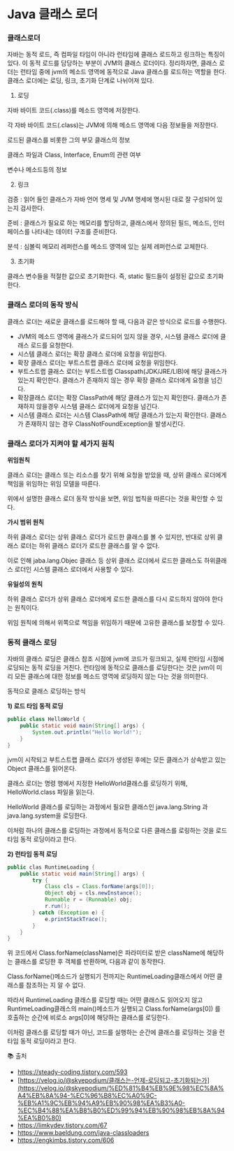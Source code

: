 # Java 클래스 로더

### 클래스로더

자바는 동적 로드, 즉 컴파일 타임이 아니라 런타임에 클래스 로드하고 링크하는 특징이 있다. 이 동적 로드를 담당하는 부분이 JVM의 클래스 로더이다. 정리하자면, 클래스 로더는 런타임 중에 jvm의 메소드 영역에 동적으로 Java 클래스를 로드하는 역할을 한다. 클래스 로더에는 로딩, 링크, 초기화 단계로 나뉘어져 있다. 

1) 로딩

자바 바이트 코드(.class)를 메소드 영역에 저장한다. 

각 자바 바이트 코드(.class)는 JVM에 의해 메소드 영역에 다음 정보들을 저장한다. 

로드된 클래스를 비롯한 그의 부모 클래스의 정보

클래스 파일과 Class, Interface, Enum의  관련 여부

변수나 메소드등의 정보

2) 링크

검증 : 읽어 들인 클래스가 자바 언어 명세 및 JVM 명세에 명시된 대로 잘 구성되어 있는지 검사한다.

준비 : 클래스가 필요로 하는 메모리를 할당하고, 클래스에서 정의된 필드, 메소드, 인터페이스를 나타내는 데이터 구조를 준비한다. 

분석 : 심볼릭 메모리 레퍼런스를 메소드 영역에 있는 실제 레퍼런스로 교체한다. 

3) 초기화

클래스 변수들을 적절한 값으로 초기화한다. 즉, static 필드들이 설정된 값으로 초기화한다. 

### 클래스 로더의 동작 방식

클래스 로더는 새로운 클래스를 로드해야 할 때, 다음과 같은 방식으로 로드를 수행한다. 

- JVM의 메소드 영역에 클래스가 로드되어 있지 않을 경우, 시스템 클래스 로더에 클래스 로드를 요청한다.
- 시스템 클래스 로더는 확장 클래스 로더에 요청을 위임한다.
- 확장 클래스 로더는 부트스트랩 클래스 로더에 요청을 위임한다.
- 부트스트랩 클래스 로더는 부트스트랩 Classpath(JDK/JRE/LIB)에 해당 클래스가 있는지 확인한다. 클래스가 존재하지 않는 경우 확장 클래스 로더에게 요청을 넘긴다.
- 확장클래스 로더는 확장 ClassPath에 해당 클래스가 있는지 확인한다. 클래스가 존재하지 않을경우 시스템 클래스 로더에게 요청을 넘긴다.
- 시스템 클래스 로더는 시스템 ClassPath에 해당 클래스가 있는지 확인한다. 클래스가 존재하지 않는 경우 ClassNotFoundException을 발생시킨다.

### 클래스 로더가 지켜야 할 세가지 원칙

**위임원칙** 

클래스 로더는 클래스 또는 리소스를 찾기 위해 요청을 받았을 때, 상위 클래스 로더에게 책임을 위임하는 위임 모델을 따른다. 

위에서 설명한 클래스 로더 동작 방식을 보면, 위임 법칙을 따른다는 것을 확인할 수 있다. 

**가시 범위 원칙**

하위 클래스 로더는 상위 클래스 로더가 로드한 클래스를 볼 수 있지만, 반대로 상위 클래스 로더는 하위 클래스 로더가 로드한 클래스를 알 수 없다. 

이로 인해 jaba.lang.Objec 클래스 등 상위 클래스 로더에서 로드한 클래스도 하위클래스 로더인 시스템 클래스 로더에서 사용할 수 있다. 

**유일성의 원칙**

하위 클래스 로더가 상위 클래스 로더에게 로드한 클래스를 다시 로드하지 않아야 한다는 원칙이다. 

위임 원칙에 의해서 위쪽으로 책임을 위임하기 때문에 고유한 클래스를 보장할 수 있다.

### 동적 클래스 로딩

자바의 클래스 로딩은 클래스 참조 시점에 jvm에 코드가 링크되고, 실제 런타임 시점에 로딩되는 동적 로딩을 거친다. 런타임에 동적으로 클래스를 로딩한다는 것은 jvm이 미리 모든 클래스에 대한 정보를 메소드 영역에 로딩하지 않는 다는 것을 의미한다. 

동적으로 클래스 로딩하는 방식

**1) 로드 타임 동적 로딩**

```java
public class HelloWorld {
	public static void main(String[] args) {
		System.out.println("Hello World!");
	}
}
```

jvm이 시작되고 부트스트랩 클래스 로더가 생성된 후에는 모든 클래스가 상속받고 있는 Object 클래스를 읽어온다. 

클래스 로더는 명령 행에서 지정한 HelloWorld클래스를 로딩하기 위해, HelloWorld.class 파일을 읽는다.

HelloWorld 클래스를 로딩하는 과정에서 필요한 클래스인 java.lang.String 과 java.lang.system을 로딩한다. 

이처럼 하나의 클래스를 로딩하는 과정에서 동적으로 다른 클래스를 로링하는 것을 로드 타임 동적 로딩이라고 한다. 

**2) 런타임 동적 로딩**

```java
public clas RuntimeLoading {
	public static void main(String[] args) {
		try {
			Class cls = Class.forName(args[0]);
			Object obj = cls.newInstance();
			Runnable r = (Runnable) obj;
			r.run();
		} catch (Exception e) {
			e.printStackTrace();
		} 
	}
}
```

위 코드에서 Class.forName(className)은 파라미터로 받은 className에 해당하는 클래스를 로딩한 후 객체를 반환하며, 다음과 같이 동작한다. 

Class.forName()메소드가 실행되기 전까지는 RuntimeLoading클래스에서 어떤 클래스를 참조하는 지 알 수 없다. 

따라서 RuntimeLoading 클래스를 로딩할 때는 어떤 클래스도 읽어오지 않고 RuntimeLoading클래스의 main()메소드가 실행되고 Class.forName(args[0]) 를 호출하는 순간에 비로소 args[0]에 해당하는 클래스를 로딩한다. 

이처럼 클래스를 로딩할 때가 아닌, 코드를 실행하는 순간에 클래스를 로딩하는 것을 런타임 동적 로딩이라고 한다. 

📚 출처

- https://steady-coding.tistory.com/593
- [https://velog.io/@skyepodium/클래스는-언제-로딩되고-초기화되는가](https://velog.io/@skyepodium/%ED%81%B4%EB%9E%98%EC%8A%A4%EB%8A%94-%EC%96%B8%EC%A0%9C-%EB%A1%9C%EB%94%A9%EB%90%98%EA%B3%A0-%EC%B4%88%EA%B8%B0%ED%99%94%EB%90%98%EB%8A%94%EA%B0%80)
- https://limkydev.tistory.com/67
- https://www.baeldung.com/java-classloaders
- https://engkimbs.tistory.com/606